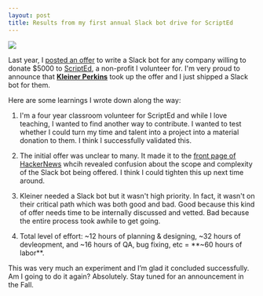 ```yaml
---
layout: post
title: Results from my first annual Slack bot drive for ScriptEd
---
```


<img src="https://i.imgur.com/BdtyTSb.png"/>

Last year, I [posted an offer](http://dopeboy.github.io/bot-for-a-cause/) to write a Slack bot for any company willing to donate $5000 to [ScriptEd](https://scripted.org/), a non-profit I volunteer for. I'm very proud to announce that [**Kleiner Perkins**](http://www.kpcb.com/) took up the offer and I just shipped a Slack bot for them. 

Here are some learnings I wrote down along the way:

1. I'm a four year classroom volunteer for ScriptEd and while I love teaching, I wanted to find another way to contribute. I wanted to test whether I could turn my time and talent into a project into a material donation to them. I think I successfully validated this.

2. The initial offer was unclear to many. It made it to the [front page of HackerNews](https://news.ycombinator.com/item?id=15121050) whcih revealed confusion about the scope and complexity of the Slack bot being offered. I think I could tighten this up next time around.

3. Kleiner needed a Slack bot but it wasn't high priority. In fact, it wasn't on their critical path which was both good and bad. Good because this kind of offer needs time to be internally discussed and vetted. Bad because the entire process took awhile to get going.

4. Total level of effort: ~12 hours of planning & designing, ~32 hours of devleopment, and ~16 hours of QA, bug fixing, etc = **~60 hours of labor**.

This was very much an experiment and I’m glad it concluded successfully. Am I going to do it again? Absolutely. Stay tuned for an announcement in the Fall.
